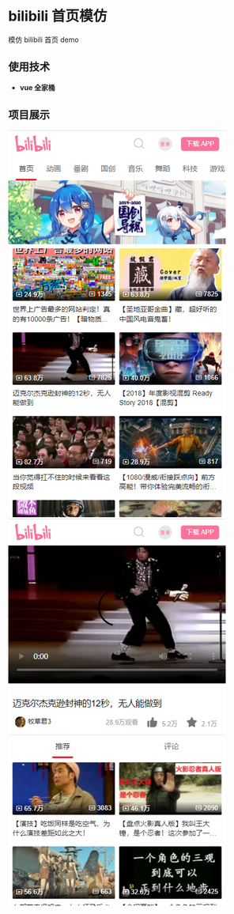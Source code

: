 # bilibili 首页模仿

模仿 bilibili 首页 demo

## 使用技术

- **vue 全家桶**

## 项目展示

![](./%E9%A1%B9%E7%9B%AE%E9%A2%84%E8%A7%88%E5%9B%BE%E7%89%87/1.png)
![](./%E9%A1%B9%E7%9B%AE%E9%A2%84%E8%A7%88%E5%9B%BE%E7%89%87/2.png)

